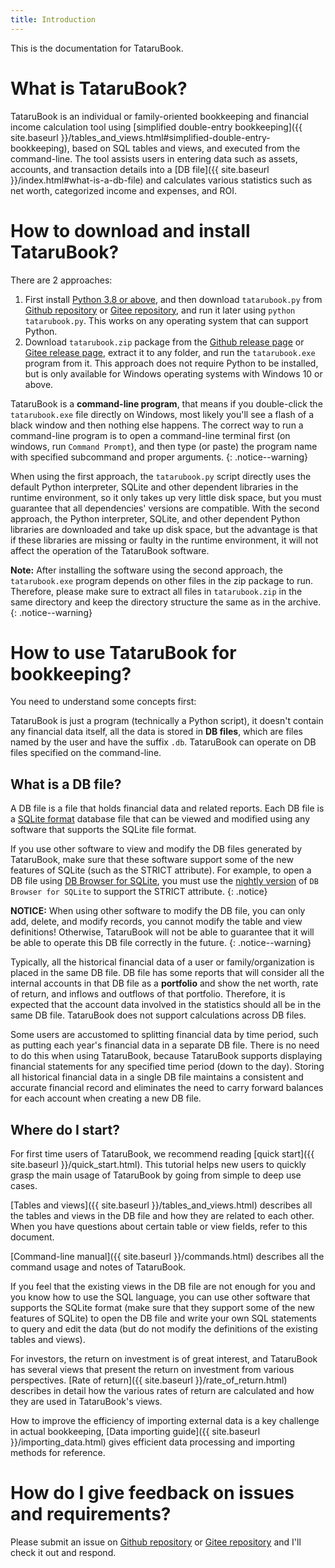 ```yaml
---
title: Introduction
---
```

This is the documentation for TataruBook.

# What is TataruBook?

TataruBook is an individual or family-oriented bookkeeping and financial income calculation tool using [simplified double-entry bookkeeping]({{ site.baseurl }}/tables_and_views.html#simplified-double-entry-bookkeeping), based on SQL tables and views, and executed from the command-line. The tool assists users in entering data such as assets, accounts, and transaction details into a [DB file]({{ site.baseurl }}/index.html#what-is-a-db-file) and calculates various statistics such as net worth, categorized income and expenses, and ROI.

# How to download and install TataruBook?

There are 2 approaches:

1. First install [Python 3.8 or above](https://www.python.org/downloads/), and then download `tatarubook.py` from [Github repository](https://github.com/Goalsum/TataruBook) or [Gitee repository]( https://gitee.com/goalsum/tatarubook), and run it later using `python tatarubook.py`. This works on any operating system that can support Python.
1. Download `tatarubook.zip` package from the [Github release page](https://github.com/Goalsum/TataruBook/releases) or [Gitee release page](https://gitee.com/goalsum/tatarubook/releases), extract it to any folder, and run the `tatarubook.exe` program from it. This approach does not require Python to be installed, but is only available for Windows operating systems with Windows 10 or above.

TataruBook is a **command-line program**, that means if you double-click the `tatarubook.exe` file directly on Windows, most likely you'll see a flash of a black window and then nothing else happens. The correct way to run a command-line program is to open a command-line terminal first (on windows, run `Command Prompt`), and then type (or paste) the program name with specified subcommand and proper arguments.
{: .notice--warning}

When using the first approach, the `tatarubook.py` script directly uses the default Python interpreter, SQLite and other dependent libraries in the runtime environment, so it only takes up very little disk space, but you must guarantee that all dependencies' versions are compatible. With the second approach, the Python interpreter, SQLite, and other dependent Python libraries are downloaded and take up disk space, but the advantage is that if these libraries are missing or faulty in the runtime environment, it will not affect the operation of the TataruBook software.

**Note:** After installing the software using the second approach, the `tatarubook.exe` program depends on other files in the zip package to run. Therefore, please make sure to extract all files in `tatarubook.zip` in the same directory and keep the directory structure the same as in the archive.
{: .notice--warning}

# How to use TataruBook for bookkeeping?

You need to understand some concepts first:

TataruBook is just a program (technically a Python script), it doesn't contain any financial data itself, all the data is stored in **DB files**, which are files named by the user and have the suffix `.db`. TataruBook can operate on DB files specified on the command-line.

## What is a DB file?

A DB file is a file that holds financial data and related reports. Each DB file is a [SQLite format](https://sqlite.com/) database file that can be viewed and modified using any software that supports the SQLite file format.

If you use other software to view and modify the DB files generated by TataruBook, make sure that these software support some of the new features of SQLite (such as the STRICT attribute). For example, to open a DB file using [DB Browser for SQLite](https://sqlitebrowser.org/), you must use the [nightly version](https://nightlies.sqlitebrowser.org/latest/) of `DB Browser for SQLite` to support the STRICT attribute.
{: .notice}

**NOTICE:** When using other software to modify the DB file, you can only add, delete, and modify records, you cannot modify the table and view definitions! Otherwise, TataruBook will not be able to guarantee that it will be able to operate this DB file correctly in the future.
{: .notice--warning}

Typically, all the historical financial data of a user or family/organization is placed in the same DB file. DB file has some reports that will consider all the internal accounts in that DB file as a **portfolio** and show the net worth, rate of return, and inflows and outflows of that portfolio. Therefore, it is expected that the account data involved in the statistics should all be in the same DB file. TataruBook does not support calculations across DB files.

Some users are accustomed to splitting financial data by time period, such as putting each year's financial data in a separate DB file. There is no need to do this when using TataruBook, because TataruBook supports displaying financial statements for any specified time period (down to the day). Storing all historical financial data in a single DB file maintains a consistent and accurate financial record and eliminates the need to carry forward balances for each account when creating a new DB file.

## Where do I start?

For first time users of TataruBook, we recommend reading [quick start]({{ site.baseurl }}/quick_start.html). This tutorial helps new users to quickly grasp the main usage of TataruBook by going from simple to deep use cases.

[Tables and views]({{ site.baseurl }}/tables_and_views.html) describes all the tables and views in the DB file and how they are related to each other. When you have questions about certain table or view fields, refer to this document.

[Command-line manual]({{ site.baseurl }}/commands.html) describes all the command usage and notes of TataruBook.

If you feel that the existing views in the DB file are not enough for you and you know how to use the SQL language, you can use other software that supports the SQLite format (make sure that they support some of the new features of SQLite) to open the DB file and write your own SQL statements to query and edit the data (but do not modify the definitions of the existing tables and views).

For investors, the return on investment is of great interest, and TataruBook has several views that present the return on investment from various perspectives. [Rate of return]({{ site.baseurl }}/rate_of_return.html) describes in detail how the various rates of return are calculated and how they are used in TataruBook's views.

How to improve the efficiency of importing external data is a key challenge in actual bookkeeping, [Data importing guide]({{ site.baseurl }}/importing_data.html) gives efficient data processing and importing methods for reference.

# How do I give feedback on issues and requirements?

Please submit an issue on [Github repository](https://github.com/Goalsum/TataruBook) or [Gitee repository](https://gitee.com/goalsum/tatarubook) and I'll check it out and respond.